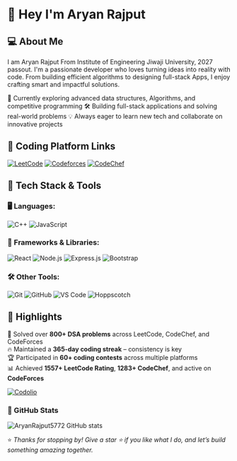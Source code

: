 # 👋 Hey I'm Aryan Rajput

## 💻 About Me
I am Aryan Rajput From Institute of Engineering Jiwaji University, 2027 passout. 
 I'm a passionate developer who loves turning ideas into reality with code. From building efficient algorithms to designing full-stack Apps, I enjoy crafting smart and impactful solutions.

 🌱 Currently exploring advanced data structures, Algorithms, and competitive programming
 🛠️ Building full-stack applications and solving real-world problems
 💡 Always eager to learn new tech and collaborate on innovative projects


## 🧠 Coding Platform Links
 
[![LeetCode](https://img.shields.io/badge/LeetCode-FFA116?style=for-the-badge&logo=leetcode&logoColor=black)](https://leetcode.com/u/Aryan_Rajput4266/)
[![Codeforces](https://img.shields.io/badge/Codeforces-1F8ACB?style=for-the-badge&logo=codeforces&logoColor=white)](https://codeforces.com/profile/Aryan_Rajput4266)
[![CodeChef](https://img.shields.io/badge/CodeChef-5B4638?style=for-the-badge&logo=codechef&logoColor=white)](https://www.codechef.com/users/aryan_rajput42)




## 🧠 Tech Stack & Tools



### 🖥️ Languages:
![C++](https://img.shields.io/badge/C++-00599C?style=for-the-badge&logo=c%2B%2B&logoColor=white)
![JavaScript](https://img.shields.io/badge/JavaScript-F7DF1E?style=for-the-badge&logo=javascript&logoColor=black)

### 🧩 Frameworks & Libraries:
![React](https://img.shields.io/badge/React-20232A?style=for-the-badge&logo=react&logoColor=61DAFB)
![Node.js](https://img.shields.io/badge/Node.js-339933?style=for-the-badge&logo=nodedotjs&logoColor=white)
![Express.js](https://img.shields.io/badge/Express.js-000000?style=for-the-badge&logo=express&logoColor=white)
![Bootstrap](https://img.shields.io/badge/Bootstrap-563d7c?style=for-the-badge&logo=bootstrap&logoColor=white)

### 🛠️ Other Tools:
![Git](https://img.shields.io/badge/Git-F05032?style=for-the-badge&logo=git&logoColor=white)
![GitHub](https://img.shields.io/badge/GitHub-100000?style=for-the-badge&logo=github&logoColor=white)
![VS Code](https://img.shields.io/badge/VS%20Code-007ACC?style=for-the-badge&logo=visual-studio-code&logoColor=white)
![Hoppscotch](https://img.shields.io/badge/Hoppscotch-FF6C37?style=for-the-badge&logo=hoppscotch&logoColor=white)




## 🧩 Highlights

  🎯 Solved over **800+ DSA problems** across LeetCode, CodeChef, and CodeForces  
  🔥 Maintained a **365-day coding streak** – consistency is key  
  🏆 Participated in **60+ coding contests** across multiple platforms  
  📊 Achieved **1557+ LeetCode Rating**, **1283+ CodeChef**, and active on **CodeForces**
  
 
 [![Codolio](https://img.shields.io/badge/Codolio-Visit-blueviolet?style=for-the-badge&logo=internet-explorer)](https://codolio.com/profile/AryanRajput)




### 🔭 GitHub Stats

![AryanRajput5772 GitHub stats](https://github-readme-stats.vercel.app/api?username=AryanRajput5772&show_icons=true&theme=radical)



 

⭐ _Thanks for stopping by! Give a star ⭐ if you like what I do, and let’s build something amazing together._

